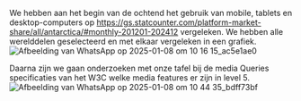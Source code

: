 We hebben aan het begin van de ochtend het gebruik van mobile, tablets en desktop-computers op https://gs.statcounter.com/platform-market-share/all/antarctica/#monthly-201201-202412 vergeleken. We hebben alle werelddelen geselecteerd en met elkaar vergeleken in   een grafiek. 
![Afbeelding van WhatsApp op 2025-01-08 om 10 16 15_ac5e1ae0](https://github.com/user-attachments/assets/0e83c83a-957a-485a-a8cf-787ed78058aa)


Daarna zijn we gaan onderzoeken met onze tafel bij de media Queries specificaties van het W3C welke media features er zijn in level 5.
![Afbeelding van WhatsApp op 2025-01-08 om 10 44 35_bdff73bf](https://github.com/user-attachments/assets/b2d7bec2-0fda-4377-bf7a-82f714ba252d)



